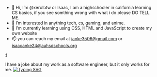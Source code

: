 - 👋 Hi, I’m @xerolbtw or Isaac, I am a highschooler in california learning CS basics, if you see somthing wrong with what i do please DO TELL ME.
- 👀 I’m interested in anything tech, cs, gaming, and anime.
- 🌱 I’m currently learning using CSS, HTML and JavaScript to create my own website
- 📫 you can reach my email at ianke3506@gmail.com or isaacanke24@auhsdschools.org

:) 

I have a joke about my work as a software engineer, but it only works for me.
[![Typing SVG](https://readme-typing-svg.herokuapp.com?color=F78787&lines=hey;this+took+me+way+to+long+to+write+;safe+to+say+i+suck+at+cs)](https://git.io/typing-svg)
